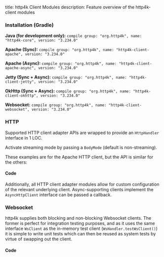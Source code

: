 title: http4k Client Modules
description: Feature overview of the http4k-client modules

### Installation (Gradle)
**Java (for development only):** ```compile group: "org.http4k", name: "http4k-core", version: "3.234.0"```

**Apache (Sync):** ```compile group: "org.http4k", name: "http4k-client-apache", version: "3.234.0"```

**Apache (Async):** ```compile group: "org.http4k", name: "http4k-client-apache-async", version: "3.234.0"```

**Jetty (Sync + Async):** ```compile group: "org.http4k", name: "http4k-client-jetty", version: "3.234.0"```

**OkHttp (Sync + Async):** ```compile group: "org.http4k", name: "http4k-client-okhttp", version: "3.234.0"```

**Websocket:** ```compile group: "org.http4k", name: "http4k-client-websocket", version: "3.234.0"```

### HTTP
Supported HTTP client adapter APIs are wrapped to provide an `HttpHandler` interface in 1 LOC.

Activate streaming mode by passing a `BodyMode` (default is non-streaming).

These examples are for the Apache HTTP client, but the API is similar for the others:

#### Code [<img class="octocat"/>](https://github.com/http4k/http4k/blob/master/src/docs/guide/modules/clients/example_http.kt)
<script src="https://gist-it.appspot.com/https://github.com/http4k/http4k/blob/master/src/docs/guide/modules/clients/example_http.kt"></script>

Additionally, all HTTP client adapter modules allow for custom configuration of the relevant underlying client. Async-supporting clients implement the `AsyncHttpClient` interface can be passed a callback.

### Websocket
http4k supplies both blocking and non-blocking Websocket clients. The former is perfect for integration testing purposes, and as it uses the same interface `WsClient` as the in-memory test client (`WsHandler.testWsClient()`) it is simple to write unit tests which can then be reused as system tests by virtue of swapping out the client.

#### Code [<img class="octocat"/>](https://github.com/http4k/http4k/blob/master/src/docs/guide/modules/clients/example_websocket.kt)
<script src="https://gist-it.appspot.com/https://github.com/http4k/http4k/blob/master/src/docs/guide/modules/clients/example_websocket.kt"></script>
